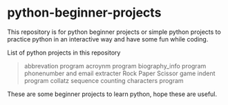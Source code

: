 # python-beginner-projects

This repository is for python beginner projects or simple python projects to practice python in an interactive way and have some fun while coding.

List of python projects in this repository
> abbrevation program
> acroynm program
> biography_info program
> phonenumber and email extracter
> Rock Paper Scissor game
> indent program
> collatz sequence
> counting characters program

These are some beginner projects to learn python, hope these are useful.
